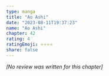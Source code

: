 ```yaml
---
type: manga
title: "Ao Ashi"
date: "2023-08-11T19:37:23"
name: "Ao Ashi"
chapter: 42
rating: 4
ratingEmoji: ⭐️⭐️⭐️⭐️
share: false
---
```


*[No review was written for this chapter]*
